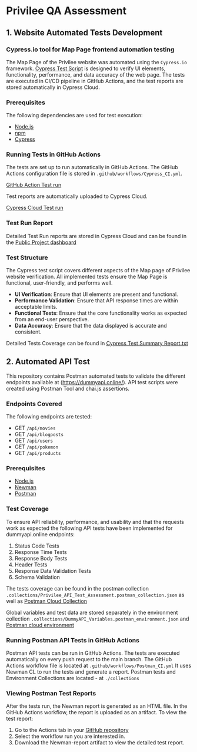 # Privilee QA Assessment


## 1. Website Automated Tests Development 


### Cypress.io tool for Map Page frontend automation testing

The Map Page of the Privilee website was automated using the `Cypress.io` framework. [Cypress Test Script](https://github.com/extoam/privilee-qa-assessment/blob/main/cypress/e2e/mapPageTests.cy.js)
 is designed to verify UI elements, functionality, performance, and data accuracy of the web page. The tests are executed in  CI/CD pipeline in GitHub Actions, and the test reports are stored automatically in Cypress Cloud.


### Prerequisites

The following dependencies are used for test execution:

- [Node.js](https://nodejs.org/)
- [npm](https://www.npmjs.com/)
- [Cypress](https://www.cypress.io/)


### Running Tests in GitHub Actions

The tests are set up to run automatically in GitHub Actions. The GitHub Actions configuration file is stored in `.github/workflows/Cypress_CI.yml`. 

[GitHub Action Test run](https://github.com/extoam/privilee-qa-assessment/actions/runs/9748056922)

Test reports are automatically uploaded to Cypress Cloud.

[Cypress Cloud Test run](https://cloud.cypress.io/projects/rp2jth/runs/3/overview?roarHideRunsWithDiffGroupsAndTags=1)



### Test Run Report

Detailed Test Run reports are stored in Cypress Cloud and can be found in the [Public Project dashboard](https://cloud.cypress.io/projects/rp2jth/runs?branches=%5B%5D&committers=%5B%5D&flaky=%5B%5D&page=1&status=%5B%5D&tags=%5B%5D&tagsMatch=ANY&timeRange=%7B%22startDate%22%3A%222023-07-02%22%2C%22endDate%22%3A%222024-07-01%22%7D)


### Test Structure

The Cypress test script covers different aspects of the Map page of Privilee website verification.
All implemented tests ensure the Map Page is functional, user-friendly, and performs well. 

- **UI Verification**: Ensure that UI elements are present and functional.
- **Performance Validation**: Ensure that API response times are within acceptable limits.
- **Functional Tests**: Ensure that the core functionality works as expected from an end-user perspective.
- **Data Accuracy**: Ensure that the data displayed is accurate and consistent.

Detailed Tests Coverage  can be found in [Cypress Test Summary Report.txt](https://github.com/extoam/privilee-qa-assessment/blob/main/Test%20Summary%20Report.txt)



##  2. Automated API Test 

This repository contains  Postman automated tests to validate the different endpoints available at (https://dummyapi.online/).
API test scripts were created using Postman Tool and chai.js assertions.


### Endpoints Covered

The following endpoints are tested:

- GET `/api/movies`
- GET `/api/blogposts`
- GET `/api/users`
- GET `/api/pokemon`
- GET `/api/products`


### Prerequisites

- [Node.js](https://nodejs.org/en/download/)
- [Newman](https://www.npmjs.com/package/newman)
- [Postman](https://www.postman.com/)

### Test Coverage

To ensure API reliability, performance, and usability and that the requests work as expected the following API tests have been implemented for dummyapi.online endpoints:
  1. Status Code Tests
  2. Response Time Tests
  3. Response Body Tests
  4. Header Tests
  5. Response Data Validation Tests
  6. Schema Validation


The tests coverage can be found in the postman collection `.collections/Privilee_API_Test_Assessment.postman_collection.json` as well as [Postman Cloud Collection](https://www.postman.com/cloudy-shadow-285835/workspace/qa-assessment/collection/1431873-d2572fe6-1ab0-4c93-ac49-3df799d7ff98?action=share&source=copy-link&creator=1431873)

Global variables and test data are stored separately in the environment collection `.collections/DummyAPI_Variables.postman_environment.json` and [Postman cloud environment](https://www.postman.com/cloudy-shadow-285835/workspace/qa-assessment/environment/1431873-778254ca-6009-41a2-8683-81548be8dbfc?action=share&source=copy-link&creator=1431873)


### Running Postman API Tests in GitHub Actions


Postman API tests can be run in GitHub Actions. The tests are executed automatically on every push request to the main branch.
The GitHub Actions workflow file is located at `.github/workflows/Postman_CI.yml` 
It uses Newman CL to run the tests and generate a report.
Postman tests and Environment Collections are located - at `./collections`


### Viewing Postman Test Reports

After the tests run, the Newman report is generated as an HTML file. 
In the GitHub Actions workflow, the report is uploaded as an artifact. To view the test report:

   1.  Go to the Actions tab in your [GitHub repository](https://github.com/extoam/privilee-qa-assessment/actions/runs/9748005464)
   2.  Select the workflow run you are interested in.
   3.  Download the Newman-report artifact to view the detailed test report.



